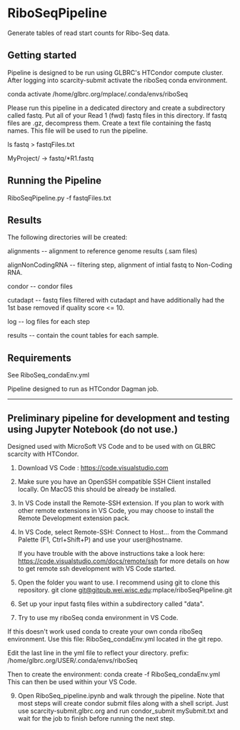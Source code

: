 # RiboSeqPipeline

Generate tables of read start counts for Ribo-Seq data.

## Getting started

Pipeline is designed to be run using GLBRC's HTCondor compute cluster.
After logging into scarcity-submit activate the riboSeq conda environment.

conda activate /home/glbrc.org/mplace/.conda/envs/riboSeq

Please run this pipeline in a dedicated directory and create a subdirectory
called fastq. Put all of your Read 1 (fwd) fastq files in this directory.
If fastq files are .gz, decompress them. Create a text file containing the
fastq names.  This file will be used to run the pipeline.

ls fastq > fastqFiles.txt

MyProject/ -> fastq/*R1.fastq

## Running the Pipeline

RiboSeqPipeline.py -f fastqFiles.txt

## Results
The following directories will be created:
 
 alignments  -- alignment to reference genome results (.sam files)

 alignNonCodingRNA -- filtering step, alignment of intial fastq to Non-Coding RNA.

 condor    -- condor files

 cutadapt  -- fastq files filtered with cutadapt and have additionally had the 1st base
              removed if quality score <= 10.

 log       -- log files for each step

 results   -- contain the count tables for each sample.

 ## Requirements

 See RiboSeq_condaEnv.yml

 Pipeline designed to run as HTCondor Dagman job.
 
*******************************************************************************


## Preliminary pipeline for development and testing using Jupyter Notebook (do not use.)

Designed used with MicroSoft VS Code and to be used with on GLBRC scarcity with HTCondor.  

1) Download VS Code : https://code.visualstudio.com

2) Make sure you have an OpenSSH compatible SSH Client installed locally. On MacOS this should be already be installed.

3) In VS Code install the Remote-SSH extension. If you plan to work with other remote extensions in VS Code, you may choose to install the Remote Development extension pack.

4) In VS Code, select Remote-SSH: Connect to Host... from the Command Palette (F1, Ctrl+Shift+P) and use your user@hostname.

    If you have trouble with the above instructions take a look here: https://code.visualstudio.com/docs/remote/ssh
    for more details on how to get remote ssh development with VS Code started.

6) Open the folder you want to use.  I recommend using git to clone this repository. 
    git clone git@gitpub.wei.wisc.edu:mplace/riboSeqPipeline.git

7) Set up your input fastq files within a subdirectory called "data".

8) Try to use my riboSeq conda environment in VS Code.

 If this doesn't work used conda to create your own conda riboSeq environment.
 Use this file: RiboSeq_condaEnv.yml  located in the git repo.

 Edit the last line in the yml file to reflect your directory.
 prefix: /home/glbrc.org/USER/.conda/envs/riboSeq

 Then to create the environment:  conda create -f RiboSeq_condaEnv.yml
 This can then be used within your VS Code. 

 9) Open RiboSeq_pipeline.ipynb and walk through the pipeline.
 Note that most steps will create condor submit files along with a shell script.
 Just use scarcity-submit.glbrc.org and run condor_submit mySubmit.txt and wait for 
 the job to finish before running the next step.

 

